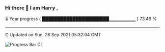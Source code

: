 ### Hi there 👋 I am Harry , 

⏳ Year progress { ██████████████████████▁▁▁▁▁▁▁▁ } 73.49 %

---

⏰ Updated on Sun, 26 Sep 2021 05:32:04 GMT

![Progress Bar CI](https://github.com/duykhang68/duykhang68/workflows/Progress%20Bar%20CI/badge.svg)
